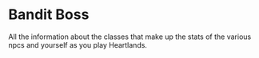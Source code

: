 # Bandit Boss


All the information about the classes that make up the stats of the various npcs and yourself as you play Heartlands.
